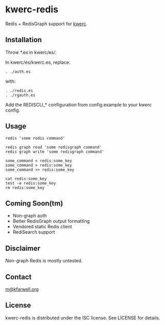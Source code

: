 kwerc-redis
===========

Redis + RedisGraph support for [kwerc](https://github.com/kwerc/kwerc).

Installation
------------

Throw *.es in kwerc/es/.

In kwerc/es/kwerc.es, replace:

    . ./auth.es

with:

    . ./redis.es
    . ./rgauth.es

Add the REDISCLI_* configuration from config.example to your kwerc
config.

Usage
-----

```
redis 'some redis command'

redis graph read 'some redisgraph command'
redis graph write 'some redisgraph command'

some_command < redis:some_key
some_command > redis:some_key
some_command >> redis:some_key

cat redis:some_key
test -e redis:some_key
rm redis:some_key
```

Coming Soon(tm)
---------------

* Non-graph auth
* Better RedisGraph output formatting
* Vendored static Redis client
* RediSearch support

Disclaimer
----------

Non-graph Redis is mostly untested.

Contact
-------

m@kfarwell.org

License
-------

kwerc-redis is distributed under the ISC license. See LICENSE for
details.
